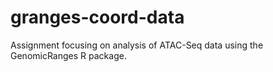 # granges-coord-data
Assignment focusing on analysis of ATAC-Seq data using the GenomicRanges R package.
